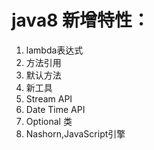 # java8 新增特性：
1. lambda表达式
2. 方法引用
3. 默认方法
4. 新工具
5. Stream API
6. Date Time API
7. Optional 类
8. Nashorn,JavaScript引擎